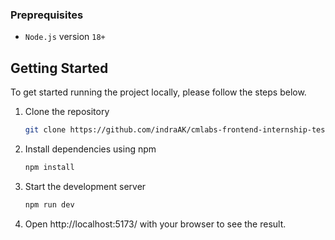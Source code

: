 ### Preprequisites

- `Node.js` version `18+`

## Getting Started

To get started running the project locally, please follow the steps below.

1. Clone the repository

   ```bash
   git clone https://github.com/indraAK/cmlabs-frontend-internship-test
   ```

2. Install dependencies using npm

   ```bash
   npm install
   ```

3. Start the development server

   ```bash
   npm run dev
   ```

4. Open http://localhost:5173/ with your browser to see the result.
